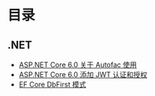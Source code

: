 # 目录



## .NET

- [ASP.NET Core 6.0 关于 Autofac 使用](./ASP.NETCore关于Autofac使用.md)
- [ASP.NET Core 6.0 添加 JWT 认证和授权](./ASP.NETCore添加JWT.md)
- [EF Core DbFirst 模式](./EFCoreDbFirst模式.md)

